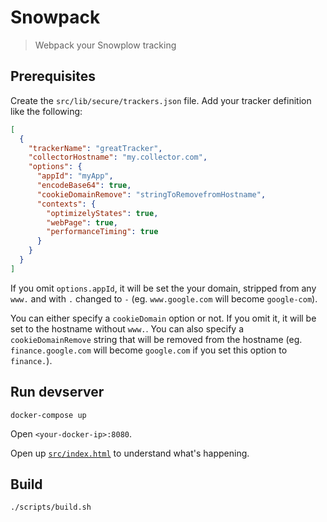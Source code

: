 # Snowpack

> Webpack your Snowplow tracking
 
## Prerequisites

Create the `src/lib/secure/trackers.json` file. Add your tracker definition like the following:

```` json
[
  {
    "trackerName": "greatTracker",
    "collectorHostname": "my.collector.com",
    "options": {
      "appId": "myApp",
      "encodeBase64": true,
      "cookieDomainRemove": "stringToRemovefromHostname",
      "contexts": {
        "optimizelyStates": true,
        "webPage": true,
        "performanceTiming": true
      }
    }
  }
]

````

If you omit `options.appId`, it will be set the your domain, stripped from any `www.` and with `.` changed to `-` (eg. `www.google.com` will become `google-com`).

You can either specify a `cookieDomain` option or not. If you omit it, it will be set to the hostname without `www.`. You can also specify a `cookieDomainRemove` string that will be removed from the hostname (eg. `finance.google.com` will become `google.com` if you set this option to `finance.`).

## Run devserver

`docker-compose up`

Open `<your-docker-ip>:8080`.

Open up [`src/index.html`](src/index.html) to understand what's happening.

## Build

`./scripts/build.sh`
